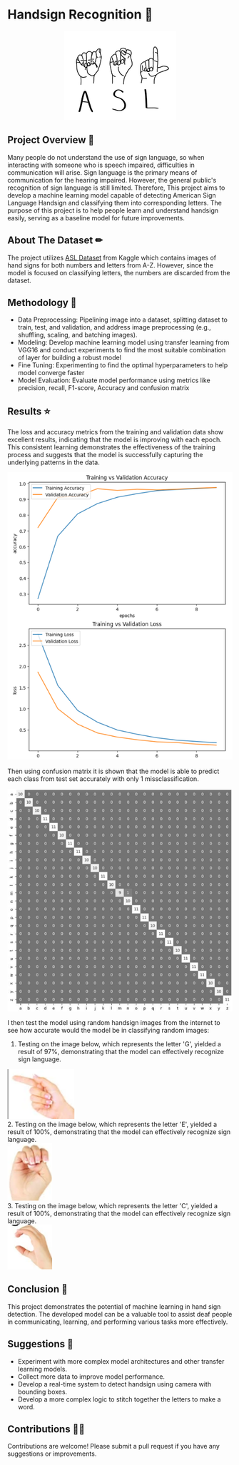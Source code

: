 # Handsign Recognition 🤚
<div align="center">
  <img src="https://github.com/williiiamr/ASL_Recoginition/blob/master/img/ASL_cover.png" alt="creditcard">
</div>

## Project Overview 📑
Many people do not understand the use of sign language, so when interacting with someone who is speech impaired, difficulties in communication will arise. Sign language is the primary means of communication for the hearing impaired. However, the general public's recognition of sign language is still limited. Therefore, This project aims to develop a machine learning model capable of detecting American Sign Language Handsign and classifying them into corresponding letters. The purpose of this project is to help people learn and understand handsign easily, serving as a baseline model for future improvements. 


## About The Dataset ✏
The project utilizes [ASL Dataset](https://www.kaggle.com/datasets/ayuraj/asl-dataset/data) from Kaggle which contains images of hand signs for both numbers and letters from A-Z. However, since the model is focused on classifying letters, the numbers are discarded from the dataset.

## Methodology 🍴
- Data Preprocessing: Pipelining image into a dataset, splitting dataset to train, test, and validation, and address image preprocessing (e.g., shuffling, scaling, and batching images).
- Modeling: Develop machine learning model using transfer learning from VGG16 and conduct experiments to find the most suitable combination of layer for building a robust model
- Fine Tuning: Experimenting to find the optimal hyperparameters to help model converge faster
- Model Evaluation: Evaluate model performance using metrics like precision, recall, F1-score, Accuracy and confusion matrix 

## Results ⭐
The loss and accuracy metrics from the training and validation data show excellent results, indicating that the model is improving with each epoch. This consistent learning demonstrates the effectiveness of the training process and suggests that the model is successfully capturing the underlying patterns in the data. 
<div align="left">
  <img src="https://github.com/williiiamr/ASL_Recoginition/blob/master/img/Loss_and_acc.png" alt="Loss n Acc", width='550'>
</div>

Then using confusion matrix it is shown that the model is able to predict each class from test set accurately with only 1 missclassification.
<div align="left">
  <img src="https://github.com/williiiamr/ASL_Recoginition/blob/master/img/Confusion%20Matrix.png" alt="confusion matrix", width='550'>
</div>

I then test the model using random handsign images from the internet to see how accurate would the model be in classifying random images:
1. Testing on the image below, which represents the letter 'G', yielded a result of 97%, demonstrating that the model can effectively recognize sign language.
<div align="left">
  <img src="https://github.com/williiiamr/ASL_Recoginition/blob/master/img/g.png" alt="G", width='150'>
</div>
2. Testing on the image below, which represents the letter 'E', yielded a result of 100%, demonstrating that the model can effectively recognize sign language.
<div align="left">
  <img src="https://github.com/williiiamr/ASL_Recoginition/blob/master/img/e.png" alt="E", width='100'>
</div>
3. Testing on the image below, which represents the letter 'C', yielded a result of 100%, demonstrating that the model can effectively recognize sign language.
<div align="left">
  <img src="https://github.com/williiiamr/ASL_Recoginition/blob/master/img/c.png" alt="C", width='100'>
</div>


## Conclusion 💾
This project demonstrates the potential of machine learning in hand sign detection. The developed model can be a valuable tool to assist deaf people in communicating, learning, and performing various tasks more effectively.

## Suggestions 📎
- Experiment with more complex model architectures and other transfer learning models.
- Collect more data to improve model performance.
- Develop a real-time system to detect handsign using camera with bounding boxes.
- Develop a more complex logic to stitch together the letters to make a word.

## Contributions 👨‍🔧
Contributions are welcome! Please submit a pull request if you have any suggestions or improvements.
